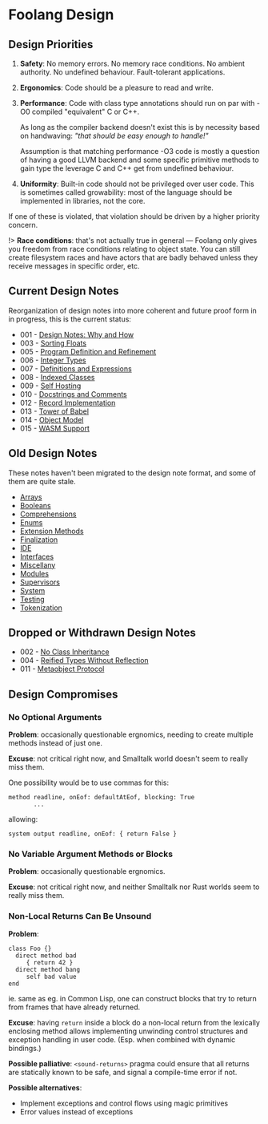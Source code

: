 # Foolang Design

## Design Priorities

1. **Safety**: No memory errors. No memory race conditions. No ambient
   authority. No undefined behaviour. Fault-tolerant applications.

2. **Ergonomics**: Code should be a pleasure to read and write.

3. **Performance**: Code with class type annotations should run on par with -O0
   compiled "equivalent" C or C++.
   
   As long as the compiler backend doesn't exist this is by necessity based on
   handwaving: _"that should be easy enough to handle!"_
   
   Assumption is that matching performance -O3 code is mostly a question of
   having a good LLVM backend and some specific primitive methods to gain type
   the leverage C and C++ get from undefined behaviour.

4. **Uniformity**: Built-in code should not be privileged over user code.
   This is sometimes called growability: most of the language should
   be implemented in libraries, not the core.

If one of these is violated, that violation should be driven by a higher
priority concern.

!> **Race conditions**: that's not actually true in general &mdash; Foolang
only gives you freedom from race conditions relating to object state. You can
still create filesystem races and have actors that are badly behaved unless they
receive messages in specific order, etc.

## Current Design Notes

Reorganization of design notes into more coherent and future proof form
in in progress, this is the current status:

- 001 - [Design Notes: Why and How](design/001-design-notes-why-and-how.md)
- 003 - [Sorting Floats](design/003-sorting-floats.md)
- 005 - [Program Definition and Refinement](design/005-program-definition-and-refinement.md)
- 006 - [Integer Types](design/006-integer-types.md)
- 007 - [Definitions and Expressions](design/007-definitions-and-expressions.md)
- 008 - [Indexed Classes](design/008-indexed-classes.md)
- 009 - [Self Hosting](design/009-self-hosting.md)
- 010 - [Docstrings and Comments](design/010-docstrings-and-comments.md)
- 012 - [Record Implementation](design/012-record-implementation.md)
- 013 - [Tower of Babel](design/013-tower-of-babel.md)
- 014 - [Object Model](design/014-object-model.md)
- 015 - [WASM Support](design/015-wasm-support.md)

## Old Design Notes

These notes haven't been migrated to the design note format, and some of them
are quite stale.

- [Arrays](Arrays.md)
- [Booleans](Booleans.md)
- [Comprehensions](Comprehensions.md)
- [Enums](Enums.md)
- [Extension Methods](Extension_Methods.md)
- [Finalization](Finalization.md)
- [IDE](IDE.md)
- [Interfaces](Interfaces.md)
- [Miscellany](Miscellany.md)
- [Modules](Modules.md)
- [Supervisors](Supervisors.md)
- [System](system.md)
- [Testing](Testing.md)
- [Tokenization](Tokenization.md)

## Dropped or Withdrawn Design Notes

- 002 - [No Class Inheritance](design/old/002-no-class-inheritance.md)
- 004 - [Reified Types Without Reflection](design/old/004-reified-types-without-reflection.md)
- 011 - [Metaobject Protocol](design/old/011-metaobject-protocol.md)

## Design Compromises

### No Optional Arguments

**Problem**: occasionally questionable ergnomics, needing to create multiple
methods instead of just one.

**Excuse**: not critical right now, and Smalltalk world doesn't seem to really
miss them.

One possibility would be to use commas for this:

```
method readline, onEof: defaultAtEof, blocking: True
       ...
```

allowing:

```
system output readline, onEof: { return False }
```

### No Variable Argument Methods or Blocks

**Problem**: occasionally questionable ergnomics.

**Excuse**: not critical right now, and neither Smalltalk nor Rust worlds seem
to really miss them.

### Non-Local Returns Can Be Unsound

**Problem**:

``` foolang
class Foo {}
  direct method bad
     { return 42 }
  direct method bang
     self bad value
end
```


ie. same as eg. in Common Lisp, one can construct blocks that try to return from
frames that have already returned.

**Excuse**: having `return` inside a block do a non-local return from the
lexically enclosing method allows implementing unwinding control structures and
exception handling in user code. (Esp. when combined with dynamic bindings.)

**Possible palliative**: `<sound-returns>` pragma could ensure that all
returns are statically known to be safe, and signal a compile-time
error if not.

**Possible alternatives**:
- Implement exceptions and control flows using magic primitives
- Error values instead of exceptions

